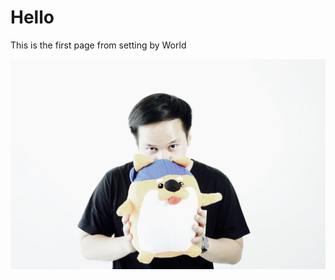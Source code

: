 # Hello

This is the first page from setting by World

![Dsc 01232 2](/uploads/dsc-01232-2.jpg "Dsc 01232 2")